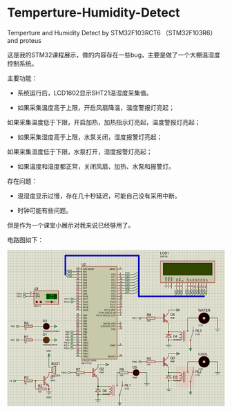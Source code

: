 # Temperture-Humidity-Detect
Temperture and Humidity Detect by STM32F103RCT6 （STM32F103R6）and proteus

这是我的STM32课程展示，做的内容存在一些bug，主要是做了一个大棚温湿度控制系统。

主要功能：

- 系统运行后，LCD1602显示SHT21温湿度采集值。

- 如果采集温度高于上限，开启风扇降温，温度警报灯亮起；

如果采集温度低于下限，开启加热，加热指示灯亮起，温度警报灯亮起；

- 如果采集湿度高于上限，水泵关闭，湿度报警灯亮起；

如果采集湿度低于下限，水泵打开，湿度报警灯亮起；

- 如果温度和湿度都正常，关闭风扇、加热、水泵和报警灯。

存在问题：

- 温湿度显示过慢，存在几十秒延迟，可能自己没有采用中断。

- 时钟可能有些问题。

但是作为一个课堂小展示对我来说已经够用了。



电路图如下：

![image-20221212100210058](README/image-20221212100210058.png)
